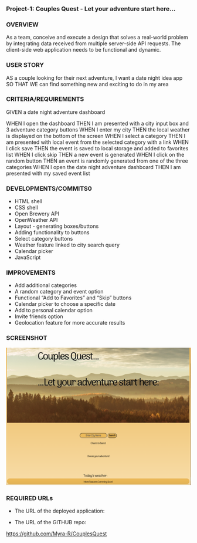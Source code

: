 ### Project-1: Couples Quest - Let your adventure start here...

### OVERVIEW

As a team, conceive and execute a design that solves a real-world problem by integrating data received from multiple server-side API requests. The client-side web application needs to be functional and dynamic.


### USER STORY

AS a couple looking for their next adventure, I want a date night idea app
SO THAT WE can find something new and exciting to do in my area

### CRITERIA/REQUIREMENTS

GIVEN a date night adventure dashboard

WHEN I open the dashboard
THEN I am presented with a city input box and 3 adventure category buttons
WHEN I enter my city
THEN the local weather is displayed on the bottom of the screen
WHEN I select a category 
THEN I am presented with local event from the selected category with a link
WHEN I click save
THEN the event is saved to local storage and added to favorites list
WHEN I click skip
THEN a new event is generated
WHEN I click on the random button
THEN an event is randomly generated from one of the three categories
WHEN I open the date night adventure dashboard
THEN I am presented with my saved event list


### DEVELOPMENTS/COMMITS0

* HTML shell
* CSS shell
* Open Brewery API
* OpenWeather API
* Layout - generating boxes/buttons
* Adding functionality to buttons
* Select category buttons
* Weather feature linked to city search query
* Calendar picker
* JavaScript


### IMPROVEMENTS

* Add additional categories
* A random category and event option
* Functional “Add to Favorites” and “Skip” buttons
* Calendar picker to choose a specific date
* Add to personal calendar option
* Invite friends option
* Geolocation feature for more accurate results


### SCREENSHOT

<img src="images/home.png" alt="home">

### REQUIRED URLs

* The URL of the deployed application:



* The URL of the GITHUB repo:

https://github.com/Myra-R/CouplesQuest

